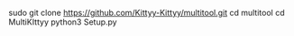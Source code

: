 sudo git clone https://github.com/Kittyy-Kittyy/multitool.git
cd multitool
cd MultiKIttyy
python3 Setup.py
